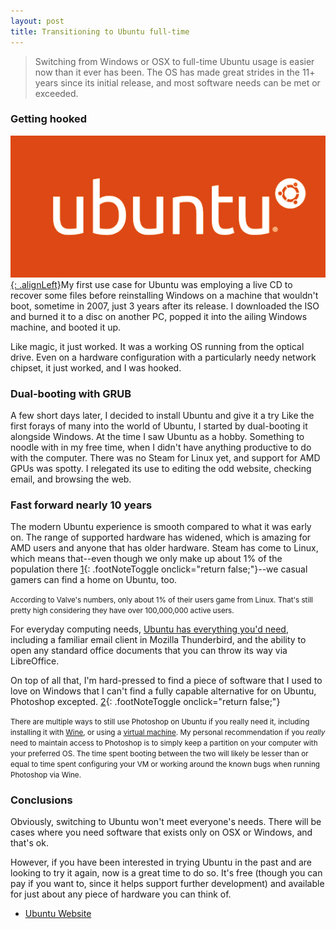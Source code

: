 ```yaml
---
layout: post
title: Transitioning to Ubuntu full-time
---
```


> Switching from Windows or OSX to full-time Ubuntu usage is easier now than it ever has been. The OS has made great strides in the 11+ years since its initial release, and most software needs can be met or exceeded.

### Getting hooked

[![Ubuntu Logo](/images/ubuntu.png "Ubuntu's Logo"){: .alignLeft}](http://www.ubuntu.com)My first use case for Ubuntu was employing a live CD to recover some files before reinstalling Windows on a machine that wouldn't boot, sometime in 2007, just 3 years after its release. I downloaded the ISO and burned it to a disc on another PC, popped it into the ailing Windows machine, and booted it up.

Like magic, it just worked. It was a working OS running from the optical drive. Even on a hardware configuration with a particularly needy network chipset, it just worked, and I was hooked.

### Dual-booting with GRUB

A few short days later, I decided to install Ubuntu and give it a try
Like the first forays of many into the world of Ubuntu, I started by dual-booting it alongside Windows. At the time I saw Ubuntu as a hobby. Something to noodle with in my free time, when I didn't have anything productive to do with the computer. There was no Steam for Linux yet, and support for AMD GPUs was spotty. I relegated its use to editing the odd website, checking email, and browsing the web.

### Fast forward nearly 10 years

The modern Ubuntu experience is smooth compared to what it was early on. The range of supported hardware has widened, which is amazing for AMD users and anyone that has older hardware. Steam has come to Linux, which means that--even though we only make up about 1% of the population there [1](#){: .footNoteToggle onclick="return false;"}--we casual gamers can find a home on Ubuntu, too.

<small class="footNote steam">According to Valve's numbers, only about 1% of their users game from Linux. That's still pretty high considering they have over 100,000,000 active users.</small>

For everyday computing needs, [Ubuntu has everything you'd need](http://www.ubuntu.com/desktop/features), including a familiar email client in Mozilla Thunderbird, and the ability to open any standard office documents that you can throw its way via LibreOffice.

On top of all that, I'm hard-pressed to find a piece of software that I used to love on Windows that I can't find a fully capable alternative for on Ubuntu, Photoshop excepted. [2](#){: .footNoteToggle onclick="return false;"}

<small class="footNote photoshop">There are multiple ways to still use Photoshop on Ubuntu if you really need it, including installing it with [Wine](https://appdb.winehq.org/objectManager.php?sClass=application&iId=17), or using a [virtual machine](http://askubuntu.com/questions/109651/use-photoshop-in-virtualbox-is-it-worth-the-hassle). My personal recommendation if you _really_ need to maintain access to Photoshop is to simply keep a partition on your computer with your preferred OS. The time spent booting between the two will likely be lesser than or equal to time spent configuring your VM or working around the known bugs when running Photoshop via Wine.</small>

### Conclusions

Obviously, switching to Ubuntu won't meet everyone's needs. There will be cases where you need software that exists only on OSX or Windows, and that's ok.

However, if you have been interested in trying Ubuntu in the past and are looking to try it again, now is a great time to do so. It's free (though you can pay if you want to, since it helps support further development) and available for just about any piece of hardware you can think of.

* [Ubuntu Website](http://www.ubuntu.com)
